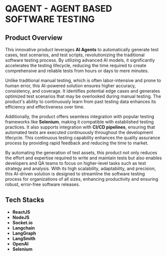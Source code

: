 # QAGENT - AGENT BASED SOFTWARE TESTING 

## Product Overview

This innovative product leverages **AI Agents** to automatically generate test cases, test scenarios, and test scripts, revolutionizing the traditional software testing process. By utilizing advanced AI models, it significantly accelerates the testing lifecycle, reducing the time required to create comprehensive and reliable tests from hours or days to mere minutes.

Unlike traditional manual testing, which is often labor-intensive and prone to human error, this AI-powered solution ensures higher accuracy, consistency, and coverage. It identifies potential edge cases and generates optimized test scenarios that may be overlooked during manual testing. The product's ability to continuously learn from past testing data enhances its efficiency and effectiveness over time.

Additionally, the product offers seamless integration with popular testing frameworks like **Selenium**, making it compatible with established testing practices. It also supports integration with **CI/CD pipelines**, ensuring that automated tests are executed continuously throughout the development lifecycle. This continuous testing capability enhances the quality assurance process by providing rapid feedback and reducing the time to market.

By automating the generation of test assets, this product not only reduces the effort and expertise required to write and maintain tests but also enables developers and QA teams to focus on higher-level tasks such as test strategy and analysis. With its high scalability, adaptability, and precision, this AI-driven solution is designed to streamline the software testing process for organizations of all sizes, enhancing productivity and ensuring robust, error-free software releases.

## Tech Stacks

- **ReactJS**  
- **NodeJS**  
- **Socket.io**  
- **Langchain**  
- **LangGraph**  
- **LangSmith**  
- **OpenAI**  
- **Selenium**  
